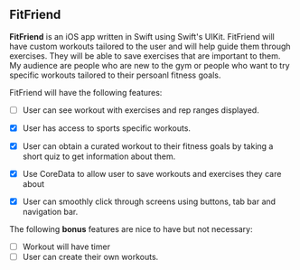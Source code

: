 ## FitFriend
**FitFriend** is an iOS app written in Swift using Swift's UIKit. FitFriend will have custom workouts tailored to the user and will help guide them through exercises. They will be able to save exercises that are important to them. My audience are people who are new to the gym or people who want to try specific workouts tailored to their persoanl fitness goals.

FitFriend will have the following features:

- [ ] User can see workout with exercises and rep ranges displayed.
- [x] User has access to sports specific workouts.
- [x] User can obtain a curated workout to their fitness goals by taking a short quiz to get information about them.
- [x] Use CoreData to allow user to save workouts and exercises they care about
- [x] User can smoothly click through screens using buttons, tab bar and navigation bar.


The following **bonus** features are nice to have but not necessary:

- [ ] Workout will have timer
- [ ] User can create their own workouts.
